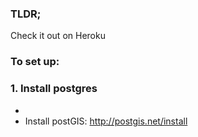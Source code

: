### TLDR;

Check it out on Heroku

### To set up:
### 1. Install postgres

*
* Install postGIS: http://postgis.net/install

###







